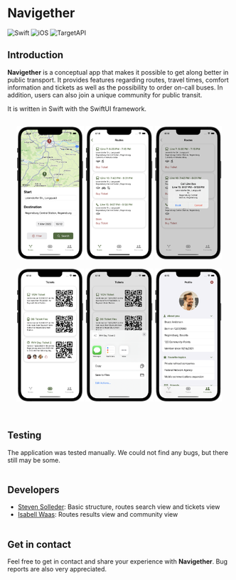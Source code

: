 # Navigether
![Swift](https://img.shields.io/badge/Swift-5.5-9cf)
![iOS](https://img.shields.io/badge/iOS%20(iPhone)-passing-blue)
![TargetAPI](https://img.shields.io/badge/TargetAPI-15.2-blue)


## Introduction
**Navigether** is a conceptual app that makes it possible to get along better in public transport. It provides features regarding routes, travel times, comfort information and tickets as well as the possibility to order on-call buses. In addition, users can also join a unique community for public transit.

It is written in Swift with the SwiftUI framework.
<br><br>

<p align="center">
<img src="https://github.com/TeamGruenbaum/Navigether/blob/main/screenshots/search_route.png" width="30%" border=0>
<img src="https://github.com/TeamGruenbaum/Navigether/blob/main/screenshots/routes_results.png" width="30%" border=0>
<img src="https://github.com/TeamGruenbaum/Navigether/blob/main/screenshots/book_call_bus.png" width="30%" border=0>
<br><br>
<img src="https://github.com/TeamGruenbaum/Navigether/blob/main/screenshots/tickets.png" width="30%" border=0>
<img src="https://github.com/TeamGruenbaum/Navigether/blob/main/screenshots/share_ticket.png" width="30%" border=0>
<img src="https://github.com/TeamGruenbaum/Navigether/blob/main/screenshots/community_profile.png" width="30%" border=0>
</p>
<br>

## Testing
The application was tested manually. We could not find any bugs, but there still may be some.
<br><br>

## Developers
- [Steven Solleder](https://github.com/stevensolleder): Basic structure, routes search view and tickets view
- [Isabell Waas](https://github.com/isabellwaas): Routes results view and community view 
<br><br>

## Get in contact
Feel free to get in contact and share your experience with **Navigether**. Bug reports are also very appreciated.
